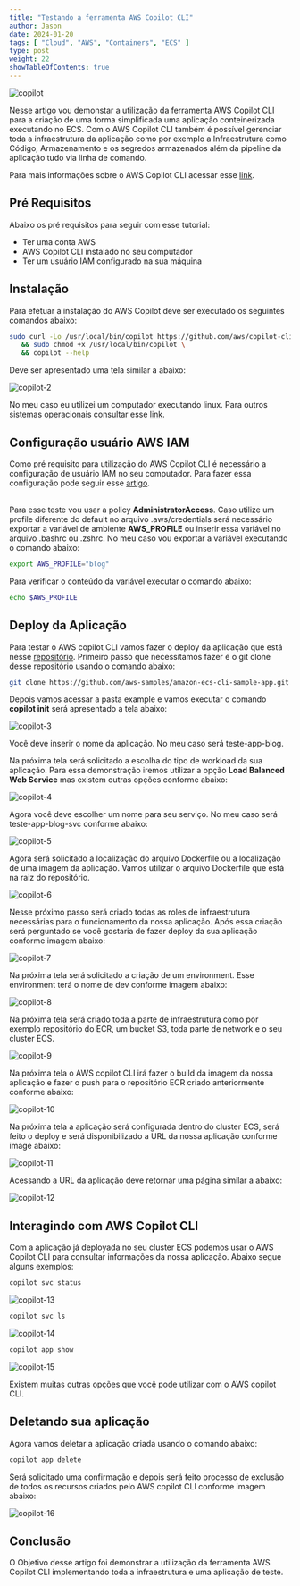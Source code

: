 ```yaml
---
title: "Testando a ferramenta AWS Copilot CLI"
author: Jason
date: 2024-01-20
tags: [ "Cloud", "AWS", "Containers", "ECS" ]
type: post
weight: 22
showTableOfContents: true
---
```


![copilot](/images/copilot.jpg)

Nesse artigo vou demonstar a utilização da ferramenta AWS Copilot CLI
para a criação de uma forma simplificada uma aplicação conteinerizada
executando no ECS. Com o AWS Copilot CLI também é possível gerenciar
toda a infraestrutura da aplicação como por exemplo a Infraestrutura
como Código, Armazenamento e os segredos armazenados além da pipeline da
aplicação tudo via linha de comando.

Para mais informações sobre o AWS Copilot CLI acessar esse
[link](https://aws.github.io/copilot-cli/docs/overview/).

## Pré Requisitos 

Abaixo os pré requisitos para seguir com esse tutorial:

-   Ter uma conta AWS
-   AWS Copilot CLI instalado no seu computador
-   Ter um usuário IAM configurado na sua máquina

## Instalação 

Para efetuar a instalação do AWS Copilot deve ser executado os seguintes
comandos abaixo:

``` bash
sudo curl -Lo /usr/local/bin/copilot https://github.com/aws/copilot-cli/releases/latest/download/copilot-linux \
   && sudo chmod +x /usr/local/bin/copilot \
   && copilot --help
```

Deve ser apresentado uma tela similar a abaixo:

![copilot-2](/images/copilot-2.jpg)

No meu caso eu utilizei um computador executando linux. Para outros
sistemas operacionais consultar esse
[link](https://aws.github.io/copilot-cli/docs/getting-started/install/).

## Configuração usuário AWS IAM 

Como pré requisito para utilização do AWS Copilot CLI é necessário a
configuração de usuário IAM no seu computador. Para fazer essa
configuração pode seguir esse
[artigo](/posts/2024/2024-01-07-criando-e-configurando-um-usuario-iam/).

\
Para esse teste vou usar a policy **AdministratorAccess**. Caso utilize
um profile diferente do default no arquivo .aws/credentials será
necessário exportar a variável de ambiente **AWS_PROFILE** ou inserir
essa variável no arquivo .bashrc ou .zshrc. No meu caso vou exportar a
variável executando o comando abaixo:

``` bash
export AWS_PROFILE="blog"
```

Para verificar o conteúdo da variável executar o comando abaixo:

``` bash
echo $AWS_PROFILE
```

## Deploy da Aplicação 

Para testar o AWS copilot CLI vamos fazer o deploy da aplicação que está
nesse
[repositório](https://github.com/aws-samples/amazon-ecs-cli-sample-app.git).
Primeiro passo que necessitamos fazer é o git clone desse repositório
usando o comando abaixo:

``` bash
git clone https://github.com/aws-samples/amazon-ecs-cli-sample-app.git example 
```

Depois vamos acessar a pasta example e vamos executar o comando
**copilot init** será apresentado a tela abaixo:

![copilot-3](/images/copilot-3.jpg)

Você deve inserir o nome da aplicação. No meu caso será teste-app-blog.

Na próxima tela será solicitado a escolha do tipo de workload da sua
aplicação. Para essa demonstração iremos utilizar a opção **Load
Balanced Web Service** mas existem outras opções conforme abaixo:

![copilot-4](/images/copilot-4.jpg)

Agora você deve escolher um nome para seu serviço. No meu caso será
teste-app-blog-svc conforme abaixo:

![copilot-5](/images/copilot-5.jpg)

Agora será solicitado a localização do arquivo Dockerfile ou a
localização de uma imagem da aplicação. Vamos utilizar o arquivo
Dockerfile que está na raiz do repositório.

![copilot-6](/images/copilot-6.jpg)

Nesse próximo passo será criado todas as roles de infraestrutura
necessárias para o funcionamento da nossa aplicação. Após essa criação
será perguntado se você gostaria de fazer deploy da sua aplicação
conforme imagem abaixo:

![copilot-7](/images/copilot-7.jpg)

Na próxima tela será solicitado a criação de um environment. Esse
environment terá o nome de dev conforme imagem abaixo:

![copilot-8](/images/copilot-8.jpg)

Na próxima tela será criado toda a parte de infraestrutura como por
exemplo repositório do ECR, um bucket S3, toda parte de network e o seu
cluster ECS.

![copilot-9](/images/copilot-9.jpg)

Na próxima tela o AWS copilot CLI irá fazer o build da imagem da nossa
aplicação e fazer o push para o repositório ECR criado anteriormente
conforme abaixo:

![copilot-10](/images/copilot-10.jpg)

Na próxima tela a aplicação será configurada dentro do cluster ECS, será
feito o deploy e será disponibilizado a URL da nossa aplicação conforme
image abaixo:

![copilot-11](/images/copilot-11.jpg)

Acessando a URL da aplicação deve retornar uma página similar a abaixo:

![copilot-12](/images/copilot-12.jpg)

## Interagindo com AWS Copilot CLI 

Com a aplicação já deployada no seu cluster ECS podemos usar o AWS
Copilot CLI para consultar informações da nossa aplicação. Abaixo segue
alguns exemplos:

``` bash
copilot svc status
```

![copilot-13](/images/copilot-13.jpg)

``` bash
copilot svc ls
```

![copilot-14](/images/copilot-14.jpg)

``` bash
copilot app show
```

![copilot-15](/images/copilot-15.jpg)

Existem muitas outras opções que você pode utilizar com o AWS copilot
CLI.

## Deletando sua aplicação 

Agora vamos deletar a aplicação criada usando o comando abaixo:

``` bash
copilot app delete
```

Será solicitado uma confirmação e depois será feito processo de exclusão
de todos os recursos criados pelo AWS copilot CLI conforme imagem
abaixo:

![copilot-16](/images/copilot-16.jpg)

## Conclusão 

O Objetivo desse artigo foi demonstrar a utilização da ferramenta AWS
Copilot CLI implementando toda a infraestrutura e uma aplicação de
teste.